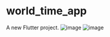 # world_time_app

A new Flutter project.
![image](https://github.com/user-attachments/assets/a42544db-57f0-497c-9870-0d2709599e99)        ![image](https://github.com/user-attachments/assets/26ac43be-59f7-4822-8303-869618b1742c)

